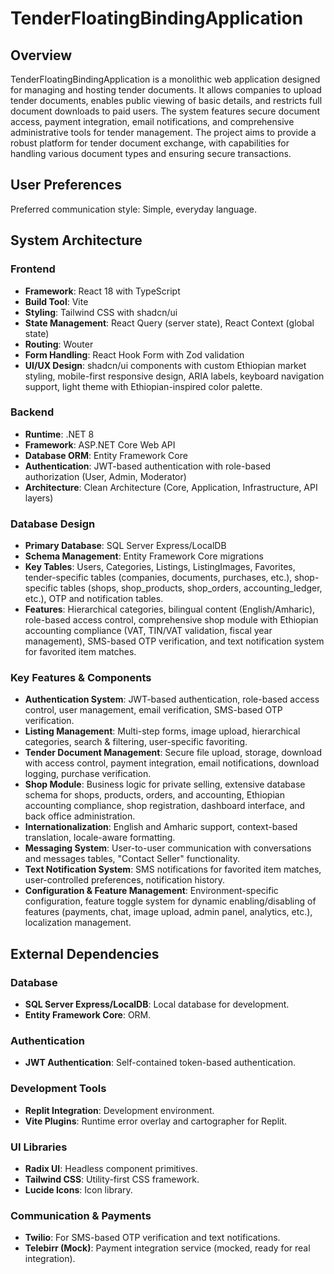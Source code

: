 # TenderFloatingBindingApplication

## Overview
TenderFloatingBindingApplication is a monolithic web application designed for managing and hosting tender documents. It allows companies to upload tender documents, enables public viewing of basic details, and restricts full document downloads to paid users. The system features secure document access, payment integration, email notifications, and comprehensive administrative tools for tender management. The project aims to provide a robust platform for tender document exchange, with capabilities for handling various document types and ensuring secure transactions.

## User Preferences
Preferred communication style: Simple, everyday language.

## System Architecture

### Frontend
- **Framework**: React 18 with TypeScript
- **Build Tool**: Vite
- **Styling**: Tailwind CSS with shadcn/ui
- **State Management**: React Query (server state), React Context (global state)
- **Routing**: Wouter
- **Form Handling**: React Hook Form with Zod validation
- **UI/UX Design**: shadcn/ui components with custom Ethiopian market styling, mobile-first responsive design, ARIA labels, keyboard navigation support, light theme with Ethiopian-inspired color palette.

### Backend
- **Runtime**: .NET 8
- **Framework**: ASP.NET Core Web API
- **Database ORM**: Entity Framework Core
- **Authentication**: JWT-based authentication with role-based authorization (User, Admin, Moderator)
- **Architecture**: Clean Architecture (Core, Application, Infrastructure, API layers)

### Database Design
- **Primary Database**: SQL Server Express/LocalDB
- **Schema Management**: Entity Framework Core migrations
- **Key Tables**: Users, Categories, Listings, ListingImages, Favorites, tender-specific tables (companies, documents, purchases, etc.), shop-specific tables (shops, shop_products, shop_orders, accounting_ledger, etc.), OTP and notification tables.
- **Features**: Hierarchical categories, bilingual content (English/Amharic), role-based access control, comprehensive shop module with Ethiopian accounting compliance (VAT, TIN/VAT validation, fiscal year management), SMS-based OTP verification, and text notification system for favorited item matches.

### Key Features & Components
- **Authentication System**: JWT-based authentication, role-based access control, user management, email verification, SMS-based OTP verification.
- **Listing Management**: Multi-step forms, image upload, hierarchical categories, search & filtering, user-specific favoriting.
- **Tender Document Management**: Secure file upload, storage, download with access control, payment integration, email notifications, download logging, purchase verification.
- **Shop Module**: Business logic for private selling, extensive database schema for shops, products, orders, and accounting, Ethiopian accounting compliance, shop registration, dashboard interface, and back office administration.
- **Internationalization**: English and Amharic support, context-based translation, locale-aware formatting.
- **Messaging System**: User-to-user communication with conversations and messages tables, "Contact Seller" functionality.
- **Text Notification System**: SMS notifications for favorited item matches, user-controlled preferences, notification history.
- **Configuration & Feature Management**: Environment-specific configuration, feature toggle system for dynamic enabling/disabling of features (payments, chat, image upload, admin panel, analytics, etc.), localization management.

## External Dependencies

### Database
- **SQL Server Express/LocalDB**: Local database for development.
- **Entity Framework Core**: ORM.

### Authentication
- **JWT Authentication**: Self-contained token-based authentication.

### Development Tools
- **Replit Integration**: Development environment.
- **Vite Plugins**: Runtime error overlay and cartographer for Replit.

### UI Libraries
- **Radix UI**: Headless component primitives.
- **Tailwind CSS**: Utility-first CSS framework.
- **Lucide Icons**: Icon library.

### Communication & Payments
- **Twilio**: For SMS-based OTP verification and text notifications.
- **Telebirr (Mock)**: Payment integration service (mocked, ready for real integration).